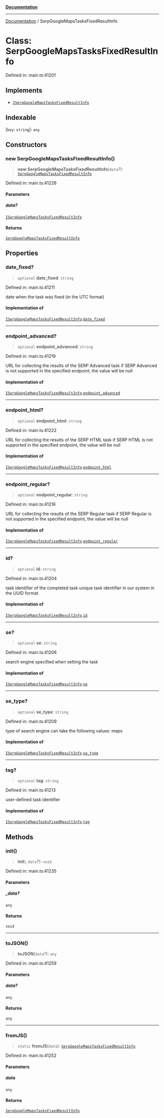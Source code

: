[**Documentation**](../README.md)

***

[Documentation](../README.md) / SerpGoogleMapsTasksFixedResultInfo

# Class: SerpGoogleMapsTasksFixedResultInfo

Defined in: main.ts:41201

## Implements

- [`ISerpGoogleMapsTasksFixedResultInfo`](../interfaces/ISerpGoogleMapsTasksFixedResultInfo.md)

## Indexable

\[`key`: `string`\]: `any`

## Constructors

### new SerpGoogleMapsTasksFixedResultInfo()

> **new SerpGoogleMapsTasksFixedResultInfo**(`data`?): [`SerpGoogleMapsTasksFixedResultInfo`](SerpGoogleMapsTasksFixedResultInfo.md)

Defined in: main.ts:41226

#### Parameters

##### data?

[`ISerpGoogleMapsTasksFixedResultInfo`](../interfaces/ISerpGoogleMapsTasksFixedResultInfo.md)

#### Returns

[`SerpGoogleMapsTasksFixedResultInfo`](SerpGoogleMapsTasksFixedResultInfo.md)

## Properties

### date\_fixed?

> `optional` **date\_fixed**: `string`

Defined in: main.ts:41211

date when the task was fixed (in the UTC format)

#### Implementation of

[`ISerpGoogleMapsTasksFixedResultInfo`](../interfaces/ISerpGoogleMapsTasksFixedResultInfo.md).[`date_fixed`](../interfaces/ISerpGoogleMapsTasksFixedResultInfo.md#date_fixed)

***

### endpoint\_advanced?

> `optional` **endpoint\_advanced**: `string`

Defined in: main.ts:41219

URL for collecting the results of the SERP Advanced task
if SERP Advanced is not supported in the specified endpoint, the value will be null

#### Implementation of

[`ISerpGoogleMapsTasksFixedResultInfo`](../interfaces/ISerpGoogleMapsTasksFixedResultInfo.md).[`endpoint_advanced`](../interfaces/ISerpGoogleMapsTasksFixedResultInfo.md#endpoint_advanced)

***

### endpoint\_html?

> `optional` **endpoint\_html**: `string`

Defined in: main.ts:41222

URL for collecting the results of the SERP HTML task
if SERP HTML is not supported in the specified endpoint, the value will be null

#### Implementation of

[`ISerpGoogleMapsTasksFixedResultInfo`](../interfaces/ISerpGoogleMapsTasksFixedResultInfo.md).[`endpoint_html`](../interfaces/ISerpGoogleMapsTasksFixedResultInfo.md#endpoint_html)

***

### endpoint\_regular?

> `optional` **endpoint\_regular**: `string`

Defined in: main.ts:41216

URL for collecting the results of the SERP Regular task
if SERP Regular is not supported in the specified endpoint, the value will be null

#### Implementation of

[`ISerpGoogleMapsTasksFixedResultInfo`](../interfaces/ISerpGoogleMapsTasksFixedResultInfo.md).[`endpoint_regular`](../interfaces/ISerpGoogleMapsTasksFixedResultInfo.md#endpoint_regular)

***

### id?

> `optional` **id**: `string`

Defined in: main.ts:41204

task identifier of the completed task
unique task identifier in our system in the UUID format

#### Implementation of

[`ISerpGoogleMapsTasksFixedResultInfo`](../interfaces/ISerpGoogleMapsTasksFixedResultInfo.md).[`id`](../interfaces/ISerpGoogleMapsTasksFixedResultInfo.md#id)

***

### se?

> `optional` **se**: `string`

Defined in: main.ts:41206

search engine specified when setting the task

#### Implementation of

[`ISerpGoogleMapsTasksFixedResultInfo`](../interfaces/ISerpGoogleMapsTasksFixedResultInfo.md).[`se`](../interfaces/ISerpGoogleMapsTasksFixedResultInfo.md#se)

***

### se\_type?

> `optional` **se\_type**: `string`

Defined in: main.ts:41209

type of search engine
can take the following values: maps

#### Implementation of

[`ISerpGoogleMapsTasksFixedResultInfo`](../interfaces/ISerpGoogleMapsTasksFixedResultInfo.md).[`se_type`](../interfaces/ISerpGoogleMapsTasksFixedResultInfo.md#se_type)

***

### tag?

> `optional` **tag**: `string`

Defined in: main.ts:41213

user-defined task identifier

#### Implementation of

[`ISerpGoogleMapsTasksFixedResultInfo`](../interfaces/ISerpGoogleMapsTasksFixedResultInfo.md).[`tag`](../interfaces/ISerpGoogleMapsTasksFixedResultInfo.md#tag)

## Methods

### init()

> **init**(`_data`?): `void`

Defined in: main.ts:41235

#### Parameters

##### \_data?

`any`

#### Returns

`void`

***

### toJSON()

> **toJSON**(`data`?): `any`

Defined in: main.ts:41259

#### Parameters

##### data?

`any`

#### Returns

`any`

***

### fromJS()

> `static` **fromJS**(`data`): [`SerpGoogleMapsTasksFixedResultInfo`](SerpGoogleMapsTasksFixedResultInfo.md)

Defined in: main.ts:41252

#### Parameters

##### data

`any`

#### Returns

[`SerpGoogleMapsTasksFixedResultInfo`](SerpGoogleMapsTasksFixedResultInfo.md)
